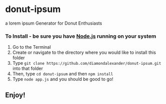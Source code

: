 # donut-ipsum
a lorem ipsum Generator for Donut Enthusiasts

### To Install - be sure you have [Node.js](https://nodejs.org/en/) running on your system
1. Go to the Terminal
2. Create or navigate to the directory where you would like to install this folder
3. Type `git clone https://github.com/diamondalexander/donut-ipsum.git` into that folder
4. Then, type `cd donut-ipsum` and then `npm install`
5. Type `node app.js` and you should be good to go!

## Enjoy!
